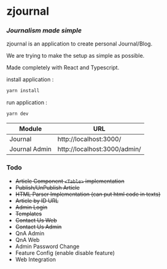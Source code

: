 # zjournal
### _Journalism made simple_
zjournal is an application to create personal Journal/Blog.

We are trying to make the setup as simple as possible.

Made completely with React and Typescript.

install application : 
```sh
yarn install
```
run application : 
```sh
yarn dev
```

| Module | URL |
| ------ | ------ |
| Journal | http://localhost:3000/ |
| Journal Admin |  http://localhost:3000/admin/|

### Todo
- ~~Article Component ```<Table>``` implementation~~
- ~~Publish/UnPublish Article~~
- ~~HTML Parser Implementation (can put html code in texts)~~
- ~~Article by ID URL~~
- ~~Admin Login~~
- ~~Templates~~
- ~~Contact Us Web~~
- ~~Contact Us Admin~~
- QnA Admin
- QnA Web
- Admin Password Change
- Feature Config (enable disable feature)
- Web Integration
- Authors (OAuth)
- Analytics (google/self)
